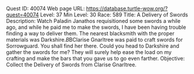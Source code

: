 Quest ID: 40074
Web page URL: https://database.turtle-wow.org/?quest=40074
Level: 37
Min Level: 30
Race: 589
Title: A Delivery of Swords
Description: Watch Paladin Janathos requisitioned some swords a while ago, and while he paid me to make the swords, I have been having trouble finding a way to deliver them. The nearest blacksmith with the proper materials was Darkshire.$B$BClarise Gnarltree was paid to craft swords for Sorrowguard. You shall find her there. Could you head to Darkshire and gather the swords for me? They will surely help ease the load on my crafting and make the bars that you gave us to go even farther.
Objective: Collect the Delivery of Swords from Clarise Gnarltree.
